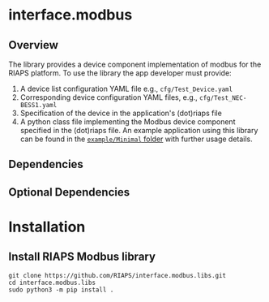 # interface.modbus

## Overview
The library provides a device component implementation of modbus for the RIAPS platform.
To use the library the app developer must provide:
1. A device list configuration YAML file e.g., `cfg/Test_Device.yaml`
2. Corresponding device configuration YAML files, e.g., `cfg/Test_NEC-BESS1.yaml`
3. Specification of the device in the application's (dot)riaps file
4. A python class file implementing the Modbus device component specified in the (dot)riaps file. 
An example application using this library can be found in the [`example/Minimal` folder](https://github.com/RIAPS/interface.modbus.libs/tree/main/example/Minimal) with further usage details. 

## Dependencies

## Optional Dependencies

# Installation

## Install RIAPS Modbus library
```commandline
git clone https://github.com/RIAPS/interface.modbus.libs.git
cd interface.modbus.libs
sudo python3 -m pip install .
```